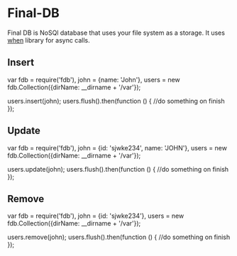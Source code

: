 # Final-DB

Final DB is NoSQl database that uses your file system as a storage.
It uses [when](https://github.com/cujojs/when) library for async calls.

## Insert

var fdb = require('fdb'),
    john = {name: 'John'},
    users = new fdb.Collection({dirName: __dirname + '/var'});

users.insert(john);
users.flush().then(function () {
    //do something on finish
});

## Update

var fdb = require('fdb'),
    john = {id: 'sjwke234', name: 'JOHN'},
    users = new fdb.Collection({dirName: __dirname + '/var'});

users.update(john);
users.flush().then(function () {
    //do something on finish
});

## Remove

var fdb = require('fdb'),
    john = {id: 'sjwke234'},
    users = new fdb.Collection({dirName: __dirname + '/var'});

users.remove(john);
users.flush().then(function () {
    //do something on finish
});